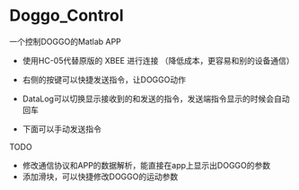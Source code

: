 # Doggo_Control
一个控制DOGGO的Matlab APP

* 使用HC-05代替原版的 XBEE 进行连接 （降低成本，更容易和别的设备通信）

* 右侧的按键可以快捷发送指令，让DOGGO动作
* DataLog可以切换显示接收到的和发送的指令，发送端指令显示的时候会自动回车
* 下面可以手动发送指令

TODO

* 修改通信协议和APP的数据解析，能直接在app上显示出DOGGO的参数
* 添加滑块，可以快捷修改DOGGO的运动参数